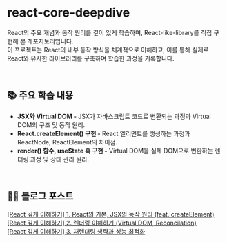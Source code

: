 # react-core-deepdive
React의 주요 개념과 동작 원리를 깊이 있게 학습하며, React-like-library를 직접 구현해 본 레포지토리입니다. <br/>
이 프로젝트는 React의 내부 동작 방식을 체계적으로 이해하고, 이를 통해 실제로 React와 유사한 라이브러리를 구축하며 학습한 과정을 기록합니다.

<br/>

## 📚 주요 학습 내용
- **JSX와 Virtual DOM -** JSX가 자바스크립트 코드로 변환되는 과정과 Virtual DOM의 구조 및 동작 원리.
- **React.createElement() 구현 -** React 엘리먼트를 생성하는 과정과 ReactNode, ReactElement의 차이점.
- **render() 함수, useState 훅 구현 -** Virtual DOM을 실제 DOM으로 변환하는 렌더링 과정 및 상태 관리 원리.

<br/>

## ✍🏻 블로그 포스트
[[React 깊게 이해하기] 1. React의 기본, JSX의 동작 원리 (feat. createElement)](https://velog.io/@truth/React-%EB%A7%8C%EB%93%A4%EB%A9%B4%EC%84%9C-%EC%9D%B4%ED%95%B4%ED%95%98%EA%B8%B0-1.-JSX%EC%99%80-Virtual-DOM%EC%97%90-%EB%8C%80%ED%95%9C-%EC%9D%B4%ED%95%B4-feat.-createElement)
<br/>
[[React 깊게 이해하기] 2. 렌더링 이해하기 (Virtual DOM, Reconcilation)](https://velog.io/@truth/React-%EA%B9%8A%EA%B2%8C-%EC%9D%B4%ED%95%B4%ED%95%98%EA%B8%B0-2.-%EB%A0%8C%EB%8D%94%EB%A7%81-%EC%9D%B4%ED%95%B4%ED%95%98%EA%B8%B0-Virtual-DOM-Reconcilation)
<br/>
[[React 깊게 이해하기] 3. 재렌더링 생략과 성능 최적화](https://velog.io/@truth/React-%EA%B9%8A%EA%B2%8C-%EC%9D%B4%ED%95%B4%ED%95%98%EA%B8%B0-3.-%EC%9E%AC%EB%A0%8C%EB%8D%94%EB%A7%81-%EC%83%9D%EB%9E%B5-%EA%B3%BC%EC%A0%95%EA%B3%BC-%EB%A0%8C%EB%8D%94%EB%A7%81-%EC%B5%9C%EC%A0%81%ED%99%94-feat.-Fiber-Memoization)
